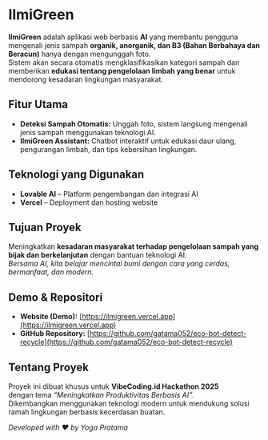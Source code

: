 #  IlmiGreen

**IlmiGreen** adalah aplikasi web berbasis **AI** yang membantu pengguna mengenali jenis sampah **organik, anorganik, dan B3 (Bahan Berbahaya dan Beracun)** hanya dengan mengunggah foto.  
Sistem akan secara otomatis mengklasifikasikan kategori sampah dan memberikan **edukasi tentang pengelolaan limbah yang benar** untuk mendorong kesadaran lingkungan masyarakat.

##  Fitur Utama
- **Deteksi Sampah Otomatis:** Unggah foto, sistem langsung mengenali jenis sampah menggunakan teknologi AI. 
- **IlmiGreen Assistant:** Chatbot interaktif untuk edukasi daur ulang, pengurangan limbah, dan tips kebersihan lingkungan.

## Teknologi yang Digunakan
- **Lovable AI** – Platform pengembangan dan integrasi AI  
- **Vercel** – Deployment dan hosting website  

## Tujuan Proyek
Meningkatkan **kesadaran masyarakat terhadap pengelolaan sampah yang bijak dan berkelanjutan** dengan bantuan teknologi AI.  
_Bersama AI, kita belajar mencintai bumi dengan cara yang cerdas, bermanfaat, dan modern._  

##  Demo & Repositori
- **Website (Demo):** [https://ilmigreen.vercel.app](https://ilmigreen.vercel.app)  
- **GitHub Repository:** [https://github.com/gatama052/eco-bot-detect-recycle](https://github.com/gatama052/eco-bot-detect-recycle)  

##  Tentang Proyek
Proyek ini dibuat khusus untuk **VibeCoding.id Hackathon 2025**  
dengan tema *“Meningkatkan Produktivitas Berbasis AI”*.  
Dikembangkan menggunakan teknologi modern untuk mendukung solusi ramah lingkungan berbasis kecerdasan buatan.

_Developed with ❤️ by Yoga Pratama_
